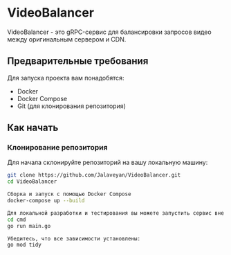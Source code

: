 # VideoBalancer

VideoBalancer - это gRPC-сервис для балансировки запросов видео между оригинальным сервером и CDN.

## Предварительные требования

Для запуска проекта вам понадобятся:

- Docker
- Docker Compose
- Git (для клонирования репозитория)

## Как начать

### Клонирование репозитория

Для начала склонируйте репозиторий на вашу локальную машину:

```bash
git clone https://github.com/Jalaveyan/VideoBalancer.git
cd VideoBalancer

Сборка и запуск с помощью Docker Compose
docker-compose up --build

Для локальной разработки и тестирования вы можете запустить сервис вне Docker, если у вас установлен Go:
cd cmd
go run main.go

Убедитесь, что все зависимости установлены:
go mod tidy
